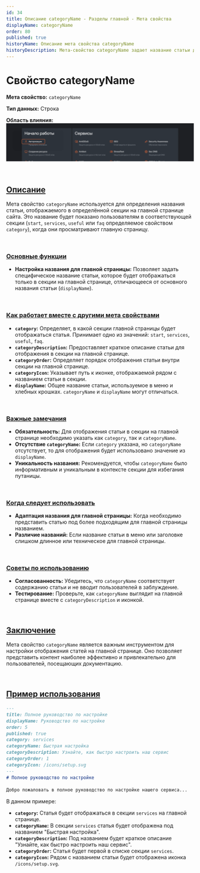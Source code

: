 ```yaml
---
id: 34
title: Описание categoryName - Разделы главной - Мета свойства
displayName: categoryName
order: 80
published: true
historyName: Описание мета свойства categoryName
historyDescription: Мета-свойство categoryName задает название статьи для отображения в секции на главной странице, улучшая навигацию.
---
```


# Свойство categoryName

**Мета свойство:** `categoryName`

**Тип данных:** Строка

**Область влияния:**
![Влияние cвойства](https://raw.githubusercontent.com/SolarSpaceTech/product-documentation-content/refs/heads/main/ru/markdown/images/category-name.png)


<br/>

## [Описание](description)

Мета свойство `categoryName` используется для определения названия статьи, отображаемого в определённой секции на главной странице сайта. 
Это название будет показано пользователям в соответствующей секции (`start`, `services`, `useful` или `faq` определяемое свойством `category`),
когда они просматривают главную страницу.

<br/>

### [Основные функции](basic-functions)

- **Настройка названия для главной страницы:** Позволяет задать специфическое название статьи, которое будет отображаться только в секции
на главной странице, отличающееся от основного названия статьи (`displayName`).

<br/>

### [Как работает вместе с другими мета свойствами](with-other-properties)

- **`category`:** Определяет, в какой секции главной страницы будет отображаться статья.
Принимает одно из значений: `start`, `services`, `useful`, `faq`.
- **`categoryDescription`:** Предоставляет краткое описание статьи для отображения в секции на главной странице.
- **`categoryOrder`:** Определяет порядок отображения статьи внутри секции на главной странице.
- **`categoryIcon`:** Указывает путь к иконке, отображаемой рядом с названием статьи в секции.
- **`displayName`:** Общее название статьи, используемое в меню и хлебных крошках. `categoryName` и `displayName` могут отличаться.

<br/>

### [Важные замечания](notes)

- **Обязательность:** Для отображения статьи в секции на главной странице необходимо указать как `category`, так и `categoryName`.
- **Отсутствие `categoryName`:** Если `category` указана, но `categoryName` отсутствует, то для отображения будет использовано значение из `displayName`.
- **Уникальность названия:** Рекомендуется, чтобы `categoryName` было информативным и уникальным в контексте секции для избегания путаницы.

<br/>

### [Когда следует использовать](when-to-use)

- **Адаптация названия для главной страницы:** Когда необходимо представить статью под более подходящим для главной страницы названием.
- **Различие названий:** Если название статьи в меню или заголовке слишком длинное или техническое для главной страницы.

<br/>

### [Советы по использованию](advice)

- **Согласованность:** Убедитесь, что `categoryName` соответствует содержанию статьи и не вводит пользователей в заблуждение.
- **Тестирование:** Проверьте, как `categoryName` выглядит на главной странице вместе с `categoryDescription` и иконкой.

<br/>

## [Заключение](conclusion)

Мета свойство `categoryName` является важным инструментом для настройки отображения статей на главной странице. Оно позволяет представить контент
наиболее эффективно и привлекательно для пользователей, посещающих документацию.

<br/>

## [Пример использования](examples)

```md
---
title: Полное руководство по настройке
displayName: Руководство по настройке
order: 5
published: true
category: services
categoryName: Быстрая настройка
categoryDescription: Узнайте, как быстро настроить наш сервис
categoryOrder: 1
categoryIcon: /icons/setup.svg
---
# Полное руководство по настройке

Добро пожаловать в полное руководство по настройке нашего сервиса...
```

В данном примере:
- **`category`:** Статья будет отображаться в секции `services` на главной странице.
- **`categoryName`:** В секции `services` статья будет отображена под названием "Быстрая настройка".
- **`categoryDescription`:** Под названием будет краткое описание "Узнайте, как быстро настроить наш сервис".
- **`categoryOrder`:** Статья будет первой в списке секции `services`.
- **`categoryIcon`:** Рядом с названием статьи будет отображена иконка `/icons/setup.svg`.
